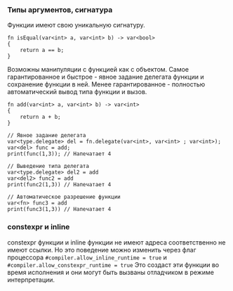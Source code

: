 ### Типы аргументов, сигнатура

Функции имеют свою уникальную сигнатуру.
```
fn isEqual(var<int> a, var<int> b) -> var<bool>
{
    return a == b;
}
```

Возможны манипуляции с функцией как с объектом.
Самое гарантированное и быстрое - явное задание делегата функции и сохранение функции в ней. 
Менее гарантированное - полностью автоматический вывод типа функции и вызов.

```
fn add(var<int> a, var<int> b) -> var<int>
{
    return a + b;
}

// Явное задание делегата
var<type.delegate> del = fn.delegate(var<int>, var<int> ; var<int>);
var<del> func = add;
print(func(1,3)); // Напечатает 4

// Выведение типа делегата
var<type.delegate> del2 = add
var<del2> func2 = add
print(func2(1,3)) // Напечатает 4

// Автоматическое разрешение функции
var<fn> func3 = add
print(func3(1,3)) // Напечатает 4
```

### constexpr и inline
constexpr функции и inline  функции не имеют адреса соответственно не имеют ссылки. Но это поведение можно изменить через флаг процессора 
`#compiler.allow_inline_runtime = true`  и `#compiler.allow_constexpr_runtime = true` Это создаст эти функции во время исполнения
и они могут быть вызваны отладчиком в режиме интерпретации.